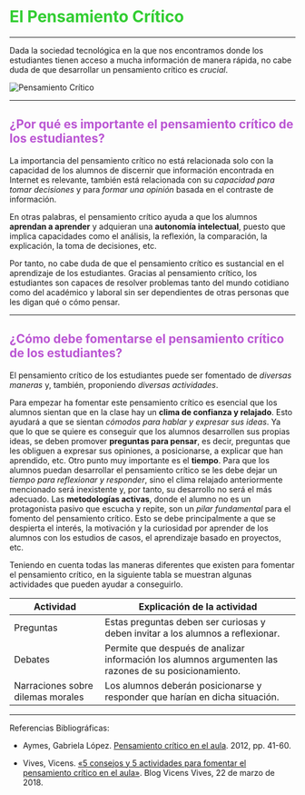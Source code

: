 # <span style="color:limegreen">El Pensamiento Crítico</span>
***
Dada la sociedad tecnológica en la que nos encontramos donde los estudiantes tienen acceso a mucha información de manera rápida, no cabe duda de que desarrollar un pensamiento crítico es *crucial*.  

![Pensamiento Crítico](https://www.academiadeinversion.com/wp-content/uploads/2017/03/bases-del-pensamiento-critico.png")

***

## <span style="color:mediumorchid">¿Por qué es importante el pensamiento crítico de los estudiantes?<span>
La importancia del pensamiento crítico no está relacionada solo con la capacidad de los alumnos de discernir que información encontrada en Internet es relevante, también está relacionada con su *capacidad para tomar decisiones* y para *formar una opinión* basada en el contraste de información.  

En otras palabras, el pensamiento crítico ayuda a que los alumnos **aprendan a aprender** y adquieran una **autonomía intelectual**, puesto que implica capacidades como el análisis, la reflexión, la comparación, la explicación, la toma de decisiones, etc.  

Por tanto, no cabe duda de que el pensamiento crítico es sustancial en el aprendizaje de los estudiantes. Gracias al pensamiento crítico, los estudiantes son capaces de resolver problemas tanto del mundo cotidiano como del académico y laboral sin ser dependientes de otras personas que les digan qué o cómo pensar.  

***

## <span style="color:mediumorchid">¿Cómo debe fomentarse el pensamiento crítico de los estudiantes?</span>
El pensamiento crítico de los estudiantes puede ser fomentado de *diversas maneras* y, también, proponiendo *diversas actividades*.  

Para empezar ha fomentar este pensamiento crítico es esencial que los alumnos sientan que en la clase hay un **clima de confianza y relajado**. Esto ayudará a que se sientan *cómodos para hablar y expresar sus ideas*. Ya que lo que se quiere es conseguir que los alumnos desarrollen sus propias ideas, se deben promover **preguntas para pensar**, es decir, preguntas que les obliguen a expresar sus opiniones, a posicionarse, a explicar que han aprendido, etc. Otro punto muy importante es el **tiempo**. Para que los alumnos puedan desarrollar el pensamiento crítico se les debe dejar un *tiempo para reflexionar y responder*, sino el clima relajado anteriormente mencionado será inexistente y, por tanto, su desarrollo no será el más adecuado. Las **metodologías activas**, donde el alumno no es un protagonista pasivo que escucha y repite, son un *pilar fundamental* para el fomento del pensamiento crítico. Esto se debe principalmente a que se despierta el interés, la motivación y la curiosidad por aprender de los alumnos con los estudios de casos, el aprendizaje basado en proyectos, etc.

Teniendo en cuenta todas las maneras diferentes que existen para fomentar el pensamiento crítico, en la siguiente tabla se muestran algunas actividades que pueden ayudar a conseguirlo. 

| Actividad | Explicación de la actividad |
| ------------- |-------------| 
| Preguntas | Estas preguntas deben ser curiosas y deben invitar a los alumnos a reflexionar.|
| Debates | Permite que después de analizar información los alumnos argumenten las razones de su posicionamiento.|   
| Narraciones sobre dilemas morales| Los alumnos deberán posicionarse y responder que harían en dicha situación.| 

***  
  
  

Referencias Bibliográficas:

- Aymes, Gabriela López. [Pensamiento crítico en el aula](https://www.educacion.to.uclm.es/pdf/revistaDI/3_22_2012.pdf). 2012, pp. 41-60.

- Vives, Vicens. [«5 consejos y 5 actividades para fomentar el pensamiento crítico en el aula»](https://blog.vicensvives.com/5-consejos-y-5-actividades-para-fomentar-el-pensamiento-critico-en-el-aula/). Blog Vicens Vives, 22 de marzo de 2018.
